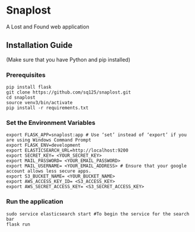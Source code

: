 # Snaplost
A Lost and Found web application

## Installation Guide
(Make sure that you have Python and pip installed)
### Prerequisites
```
pip install flask
git clone https://github.com/sq125/snaplost.git 
cd snaplost
source venv3/bin/activate
pip install -r requirements.txt
```
### Set the Environment Variables
```
export FLASK_APP=snaplost:app # Use ‘set’ instead of ‘export’ if you are using Windows Command Prompt
export FLASK_ENV=development 
export ELASTICSEARCH_URL=http://localhost:9200
export SECRET_KEY= <YOUR_SECRET_KEY>
export MAIL_PASSWORD= <YOUR_EMAIL_PASSWORD>
export MAIL_USERNAME= <YOUR_EMAIL_ADDRESS> # Ensure that your google account allows less secure apps.
export S3_BUCKET_NAME= <YOUR_BUCKET_NAME>
export AWS_ACCESS_KEY_ID= <S3_ACCESS_KEY>
export AWS_SECRET_ACCESS_KEY= <S3_SECRET_ACCESS_KEY> 
```

### Run the application
```
sudo service elasticsearch start #To begin the service for the search bar
flask run
```


